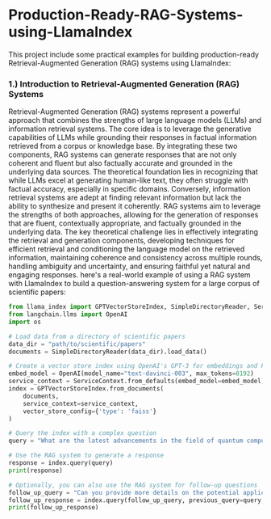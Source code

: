 # Production-Ready-RAG-Systems-using-LlamaIndex
This project include some practical examples for building production-ready Retrieval-Augmented Generation (RAG) systems using LlamaIndex:

### 1.) Introduction to Retrieval-Augmented Generation (RAG) Systems
Retrieval-Augmented Generation (RAG) systems represent a powerful approach that combines the strengths of large language models (LLMs) and information retrieval systems. The core idea is to leverage the generative capabilities of LLMs while grounding their responses in factual information retrieved from a corpus or knowledge base. By integrating these two components, RAG systems can generate responses that are not only coherent and fluent but also factually accurate and grounded in the underlying data sources. The theoretical foundation lies in recognizing that while LLMs excel at generating human-like text, they often struggle with factual accuracy, especially in specific domains. Conversely, information retrieval systems are adept at finding relevant information but lack the ability to synthesize and present it coherently. RAG systems aim to leverage the strengths of both approaches, allowing for the generation of responses that are fluent, contextually appropriate, and factually grounded in the underlying data. The key theoretical challenge lies in effectively integrating the retrieval and generation components, developing techniques for efficient retrieval and conditioning the language model on the retrieved information, maintaining coherence and consistency across multiple rounds, handling ambiguity and uncertainty, and ensuring faithful yet natural and engaging responses. here's a real-world example of using a RAG system with LlamaIndex to build a question-answering system for a large corpus of scientific papers:

```python
from llama_index import GPTVectorStoreIndex, SimpleDirectoryReader, ServiceContext
from langchain.llms import OpenAI
import os

# Load data from a directory of scientific papers
data_dir = "path/to/scientific/papers"
documents = SimpleDirectoryReader(data_dir).load_data()

# Create a vector store index using OpenAI's GPT-3 for embeddings and FAISS as the vector database
embed_model = OpenAI(model_name="text-davinci-003", max_tokens=8192)
service_context = ServiceContext.from_defaults(embed_model=embed_model)
index = GPTVectorStoreIndex.from_documents(
    documents,
    service_context=service_context,
    vector_store_config={'type': 'faiss'}
)

# Query the index with a complex question
query = "What are the latest advancements in the field of quantum computing, and how do they compare to classical computing in terms of computational power and potential applications?"

# Use the RAG system to generate a response
response = index.query(query)
print(response)

# Optionally, you can also use the RAG system for follow-up questions
follow_up_query = "Can you provide more details on the potential applications of quantum computing in cryptography and cybersecurity?"
follow_up_response = index.query(follow_up_query, previous_query=query, previous_result=response)
print(follow_up_response)

```
